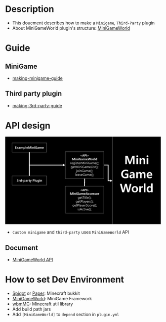 # Description
- This doucment describes how to make a `Minigame`, `Third-Party` plugin
- About MiniGameWorld plugin's structure: [MiniGameWorld]



# Guide
## MiniGame
- [making-minigame-guide](making-minigame-guide.md)

## Third party plugin
- [making-3rd-party-guide](making-3rd-party-guide.md)



# API design
<!-- <img src="api-design.png" width="49.5%"></img> -->
![](api-design.png)
- `Custom minigame` and `third-party` uses `MiniGameWorld` API
## Document
- [MiniGameWorld API](https://worldbiomusic.github.io/MiniGameWorld/)



# How to set Dev Environment
- [Spigot] or [Paper]: Minecraft bukkit
- [MiniGameWorld]: MiniGame Framework
- [wbmMC]: Minecraft util library
- Add build path jars
- Add `[MiniGameWorld]` to `depend` section in `plugin.yml`







[Spigot]: https://getbukkit.org/download/spigot
[Paper]: https://papermc.io/
[MiniGameWorld]: https://github.com/worldbiomusic/MiniGameWorld/releases
[wbmMC]: https://github.com/worldbiomusic/wbmMC/releases
[Paper API]: https://papermc.io/javadocs/paper/1.16/index.html?overview-summary.html
